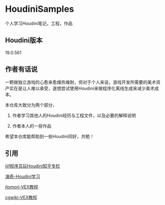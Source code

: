 # HoudiniSamples
个人学习Houdini笔记，工程，作品



## Houdini版本

19.0.561



## 作者有话说

一颗做独立游戏的心愈来愈燥热难耐，但对于个人来说，游戏开发所需要的美术资产实在是让人难以承受，遂想尝试使用Houdini来做程序化离线生成来减少美术成本。



本仓库大致分为两个部分，

1. 作者学习其他人的Houdini经历与工程文件，以及必要的解释说明

2. 作者本人的一些作品



希望本仓库能帮助到一些Houdini同好，共勉！



## 引用

[iiif程序员玩Houdini知乎专栏](https://www.zhihu.com/column/letshoudini)

[演奇-Houdini学习](https://zhuanlan.zhihu.com/p/434005452)

[jtomori-VEX教程](https://github.com/jtomori/vex_tutorial)

[cgwiki-VEX教程](https://www.tokeru.com/cgwiki/index.php?title=HoudiniVex#)
